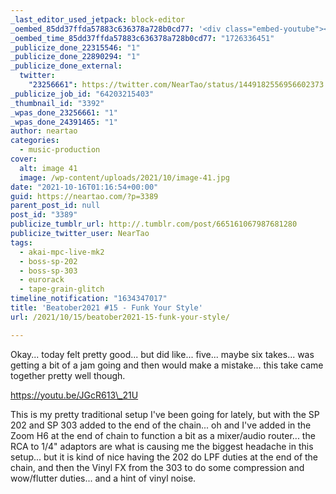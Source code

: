 ```yaml
---
_last_editor_used_jetpack: block-editor
_oembed_85dd37ffda57883c636378a728b0cd77: '<div class="embed-youtube"><iframe title="Beatober2021 #15 - Funk Your Style" width="750" height="422" src="https://www.youtube.com/embed/JGcR613_21U?feature=oembed" frameborder="0" allow="accelerometer; autoplay; clipboard-write; encrypted-media; gyroscope; picture-in-picture; web-share" referrerpolicy="strict-origin-when-cross-origin" allowfullscreen></iframe></div>'
_oembed_time_85dd37ffda57883c636378a728b0cd77: "1726336451"
_publicize_done_22315546: "1"
_publicize_done_22890294: "1"
_publicize_done_external:
  twitter:
    "23256661": https://twitter.com/NearTao/status/1449182556956602373
_publicize_job_id: "64203215403"
_thumbnail_id: "3392"
_wpas_done_23256661: "1"
_wpas_done_24391465: "1"
author: neartao
categories:
  - music-production
cover:
  alt: image 41
  image: /wp-content/uploads/2021/10/image-41.jpg
date: "2021-10-16T01:16:54+00:00"
guid: https://neartao.com/?p=3389
parent_post_id: null
post_id: "3389"
publicize_tumblr_url: http://.tumblr.com/post/665161067987681280
publicize_twitter_user: NearTao
tags:
  - akai-mpc-live-mk2
  - boss-sp-202
  - boss-sp-303
  - eurorack
  - tape-grain-glitch
timeline_notification: "1634347017"
title: 'Beatober2021 #15 - Funk Your Style'
url: /2021/10/15/beatober2021-15-funk-your-style/

---
```

Okay... today felt pretty good... but did like... five... maybe six takes... was getting a bit of a jam going and then would make a mistake... this take came together pretty well though.

https://youtu.be/JGcR613\_21U

This is my pretty traditional setup I've been going for lately, but with the SP 202 and SP 303 added to the end of the chain... oh and I've added in the Zoom H6 at the end of chain to function a bit as a mixer/audio router... the RCA to 1/4" adaptors are what is causing me the biggest headache in this setup... but it is kind of nice having the 202 do LPF duties at the end of the chain, and then the Vinyl FX from the 303 to do some compression and wow/flutter duties... and a hint of vinyl noise.
